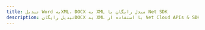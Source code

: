 ---title: تبدیل Word بهXML، DOCX به XML مبدل رایگان یا Net SDKdescription: تبدیل رایگانDOCX به XML با استفاده از Net Cloud APIs & SDK. همچنین اسناد Microsoft Word و OpenOffice را در Cloud ایجاد، ویرایش و رندر کنید.---